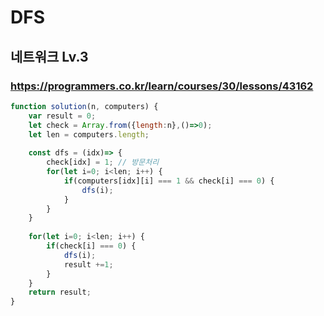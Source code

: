 # DFS

## 네트워크 Lv.3

### https://programmers.co.kr/learn/courses/30/lessons/43162

```js
function solution(n, computers) {
    var result = 0;
    let check = Array.from({length:n},()=>0);
    let len = computers.length;
    
    const dfs = (idx)=> {
        check[idx] = 1; // 방문처리 
        for(let i=0; i<len; i++) {
            if(computers[idx][i] === 1 && check[i] === 0) {
                dfs(i);
            }
        }
    }
    
    for(let i=0; i<len; i++) {
        if(check[i] === 0) {
            dfs(i);
            result +=1;
        }
    } 
    return result;
}
```